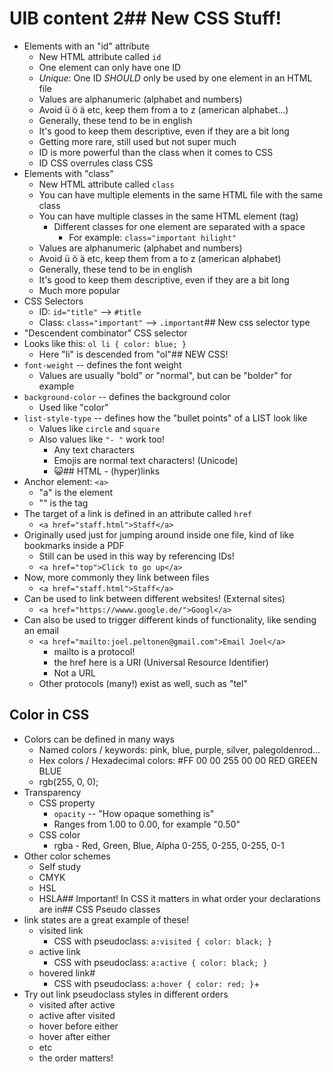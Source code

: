 # UIB content 2## New CSS Stuff!
- Elements with an "id" attribute
    - New HTML attribute called `id`
    - One element can only have one ID
    - *Unique*: One ID *SHOULD* only be used by one element in an HTML file
    - Values are alphanumeric (alphabet and numbers)
    - Avoid ü ö ä etc, keep them from a to z (american alphabet...)
    - Generally, these tend to be in english
    - It's good to keep them descriptive, even if they are a bit long
    - Getting more rare, still used but not super much
    - ID is more powerful than the class when it comes to CSS
    - ID CSS overrules class CSS
- Elements with "class"
    - New HTML attribute called `class`
    - You can have multiple elements in the same HTML file with the same class
    - You can have multiple classes in the same HTML element (tag)
        - Different classes for one element are separated with a space
            - For example: `class="important hilight"`
    - Values are alphanumeric (alphabet and numbers)
    - Avoid ü ö ä etc, keep them from a to z (american alphabet)
    - Generally, these tend to be in english
    - It's good to keep them descriptive, even if they are a bit long
    - Much more popular
- CSS Selectors
    - ID: `id="title"` --> `#title`
    - Class: `class="important"` --> `.important`## New css selector type
- "Descendent combinator" CSS selector
- Looks like this: `ol li { color: blue; }`
    - Here "li" is descended from "ol"## NEW CSS!
- `font-weight` -- defines the font weight
    - Values are usually "bold" or "normal", but can be "bolder" for example
- `background-color` -- defines the background color
    - Used like "color"
- `list-style-type` -- defines how the "bullet points" of a LIST look like
    - Values like `circle` and `square`
    - Also values like `"- "` work too!
        - Any text characters
        - Emojis are normal text characters! (Unicode)
        - 😺## HTML - (hyper)links
- Anchor element: `<a>`
    - "a" is the element
    - "<a>" is the tag
- The target of a link is defined in an attribute called `href`
    - `<a href="staff.html">Staff</a>`
- Originally used just for jumping around inside one file, kind of like bookmarks inside a PDF
    - Still can be used in this way by referencing IDs!
    - `<a href="top">Click to go up</a>`
- Now, more commonly they link between files
    - `<a href="staff.html">Staff</a>`
- Can be used to link between different websites! (External sites)
    - `<a href="https://wwww.google.de/">Googl</a>`
- Can also be used to trigger different kinds of functionality, like sending an email
    - `<a href="mailto:joel.peltonen@gmail.com">Email Joel</a>`
        - mailto is a protocol!
        - the href here is a URI (Universal Resource Identifier)
        - Not a URL
    - Other protocols (many!) exist as well, such as "tel"

## Color in CSS
- Colors can be defined in many ways
    - Named colors / keywords: pink, blue, purple, silver, palegoldenrod...
    - Hex colors / Hexadecimal colors: #FF   00     00
                                       255   00     00
                                       RED   GREEN  BLUE
    - rgb(255, 0, 0);
- Transparency
    - CSS property
        - `opacity` -- "How opaque something is"
        - Ranges from 1.00 to 0.00, for example "0.50"
    - CSS color
        - rgba - Red,   Green,  Blue,   Alpha
                 0-255, 0-255,  0-255,  0-1
- Other color schemes
    - Self study
    - CMYK
    - HSL
    - HSLA## Important! 
    In CSS it matters in what order your declarations are in## CSS Pseudo classes
- link states are a great example of these!
    - visited link
        - CSS with pseudoclass: `a:visited { color: black; }`
    - active link
        - CSS with pseudoclass: `a:active { color: black; }`
    - hovered link#
        - CSS with pseudoclass: `a:hover { color: red; }`+
- Try out link pseudoclass styles in different orders
    - visited after active
    - active after visited
    - hover before either
    - hover after either 
    - etc
    - the order matters!